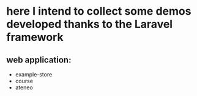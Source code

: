 # here I intend to collect some demos developed thanks to the Laravel framework
## web application:
* example-store
* course
* ateneo
